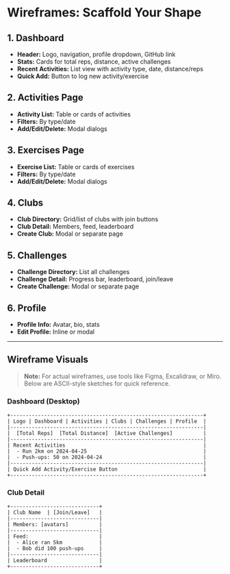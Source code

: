 # Wireframes: Scaffold Your Shape

## 1. Dashboard
- **Header:** Logo, navigation, profile dropdown, GitHub link
- **Stats:** Cards for total reps, distance, active challenges
- **Recent Activities:** List view with activity type, date, distance/reps
- **Quick Add:** Button to log new activity/exercise

## 2. Activities Page
- **Activity List:** Table or cards of activities
- **Filters:** By type/date
- **Add/Edit/Delete:** Modal dialogs

## 3. Exercises Page
- **Exercise List:** Table or cards of exercises
- **Filters:** By type/date
- **Add/Edit/Delete:** Modal dialogs

## 4. Clubs
- **Club Directory:** Grid/list of clubs with join buttons
- **Club Detail:** Members, feed, leaderboard
- **Create Club:** Modal or separate page

## 5. Challenges
- **Challenge Directory:** List all challenges
- **Challenge Detail:** Progress bar, leaderboard, join/leave
- **Create Challenge:** Modal or separate page

## 6. Profile
- **Profile Info:** Avatar, bio, stats
- **Edit Profile:** Inline or modal

---

## Wireframe Visuals

> **Note:** For actual wireframes, use tools like Figma, Excalidraw, or Miro. Below are ASCII-style sketches for quick reference.

### Dashboard (Desktop)

```
+---------------------------------------------------------------+
| Logo | Dashboard | Activities | Clubs | Challenges | Profile  |
|---------------------------------------------------------------|
|  [Total Reps]  [Total Distance]  [Active Challenges]          |
|---------------------------------------------------------------|
| Recent Activities                                             |
|  - Run 2km on 2024-04-25                                      |
|  - Push-ups: 50 on 2024-04-24                                 |
|---------------------------------------------------------------|
| Quick Add Activity/Exercise Button                            |
+---------------------------------------------------------------+
```

### Club Detail
```
+-----------------------------+
| Club Name  | [Join/Leave]   |
|-----------------------------|
| Members: [avatars]          |
|-----------------------------|
| Feed:                       |
|  - Alice ran 5km            |
|  - Bob did 100 push-ups     |
|-----------------------------|
| Leaderboard                 |
+-----------------------------+
```
